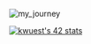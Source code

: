 ![my_journey](https://arielhudnall.files.wordpress.com/2015/08/interstellar-screenshot-tars.jpg)

[![kwuest's 42 stats](https://badge42.vercel.app/api/v2/clb55h6z600300fkzy9cemaa4/stats?cursusId=9&coalitionId=165)](https://github.com/JaeSeoKim/badge42)

<!--
**kierenwuest/kierenwuest** is a ✨ _special_ ✨ repository because its `README.md` (this file) appears on your GitHub profile.

Here are some ideas to get you started:

- 🔭 I’m currently working on ...
- 🌱 I’m currently learning ...
- 👯 I’m looking to collaborate on ...
- 🤔 I’m looking for help with ...
- 💬 Ask me about ...
- 📫 How to reach me: ...
- 😄 Pronouns: ...
- ⚡ Fun fact: ...
-->
